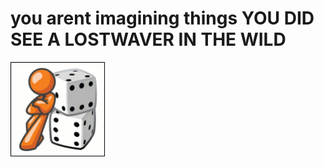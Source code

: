 # you arent imagining things YOU DID SEE A LOSTWAVER IN THE WILD

<img src="/just a game.gif" width="30%"/>
